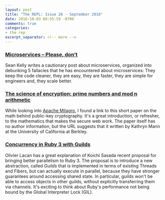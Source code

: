 ```yaml
---
layout: post
title: "The REPL: Issue 26 - September 2016"
date: 2016-10-03 08:55:59 -0700
comments: true
categories:
- the rep
excerpt_separator: <!-- more -->
---
```

### [Microservices – Please, don’t][please_dont]

Sean Kelly writes a cautionary post about microservices, organized into debunking 5 fallacies that he has encountered about microservices: They keep the code cleaner, they are easy, they are faster, they are  simple for engineers and, they scale better.

### [The science of encryption: prime numbers and mod n arithmetic][encryption]

While looking into [Apache Milagro][milagro], I found a link to this short paper on the math behind public-key cryptography. It's a great introduction, or refresher, to the mathematics that makes the secure web work. The paper itself has no author information, but the URL suggests that it written by Kathryn Mann at the University of California at Berkley.

### [Concurrency in Ruby 3 with Guilds][guild]

Olivier Lacan has a great explanation of Koichi Sasada recent proposal for bringing better parallelism to Ruby 3. The proposal is to introduce a new abstraction, called *Guilds* that is implemented in terms of existing Threads and Fibers, but can actually execute in parallel, because they have stronger guarantees around accessing shared state. In particular, guilds won't be able to access objects in other guilds, without explicitly transferring them via channels. It's exciting to think about Ruby's performance not being bound by the Global Interpreter Lock (GIL).

[please_dont]: http://basho.com/posts/technical/microservices-please-dont/
[encryption]: https://math.berkeley.edu/~kpmann/encryption.pdf
[guild]: https://olivierlacan.com/posts/concurrency-in-ruby-3-with-guilds/
[milagro]: http://docs.milagro.io/en/
